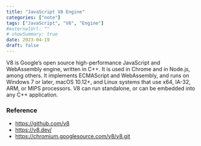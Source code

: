 ```yaml
---
title: "JavaScript V8 Engine"
categories: ["note"]
tags: ["JavaScript", "V8", "Engine"]
#externalUrl: ""
# showSummary: true
date: 2023-04-19
draft: false
---
```


V8 is Google’s open source high-performance JavaScript and WebAssembly engine, written in C++. It is used in Chrome and in Node.js, among others. It implements ECMAScript and WebAssembly, and runs on Windows 7 or later, macOS 10.12+, and Linux systems that use x64, IA-32, ARM, or MIPS processors. V8 can run standalone, or can be embedded into any C++ application.

### Reference

- https://github.com/v8
- https://v8.dev/
- https://chromium.googlesource.com/v8/v8.git
